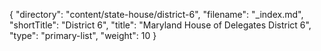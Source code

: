 {
  "directory": "content/state-house/district-6",
  "filename": "_index.md",
  "shortTitle": "District 6",
  "title": "Maryland House of Delegates District 6",
  "type": "primary-list",
  "weight": 10
}
